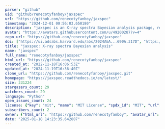 ```yaml
---
parser: "github"
uid: "github/renecotyfanboy/jaxspec"
url: "https://github.com/renecotyfanboy/jaxspec"
timestamp: "2024-12-01 00:56:03.650180"
description: "jaxspec is an X-ray spectra Bayesian analysis package, relying on JAX to enable just in time compilation"
avatar: "https://avatars.githubusercontent.com/u/49200287?v=4"
repo_url: "https://github.com/renecotyfanboy/jaxspec"
doi: ["https://ui.adsabs.harvard.edu/abs/2024A&A...690A.317D", "https://ui.adsabs.harvard.edu/abs/2024ascl.soft11024D/abstract"]
title: "jaxspec: X-ray spectra Bayesian analysis"
name: "jaxspec"
full_name: "renecotyfanboy/jaxspec"
html_url: "https://github.com/renecotyfanboy/jaxspec"
created_at: "2022-11-18T16:06:53Z"
updated_at: "2024-11-19T16:36:40Z"
clone_url: "https://github.com/renecotyfanboy/jaxspec.git"
homepage: "https://jaxspec.readthedocs.io/en/latest/"
size: 331224
stargazers_count: 29
watchers_count: 29
language: "Python"
open_issues_count: 24
license: {"key": "mit", "name": "MIT License", "spdx_id": "MIT", "url": "https://api.github.com/licenses/mit", "node_id": "MDc6TGljZW5zZTEz"}
subscribers_count: 2
owner: {"html_url": "https://github.com/renecotyfanboy", "avatar_url": "https://avatars.githubusercontent.com/u/49200287?v=4", "login": "renecotyfanboy", "type": "User"}
date: "2025-01-18 14:23:35.642807"
---
```

